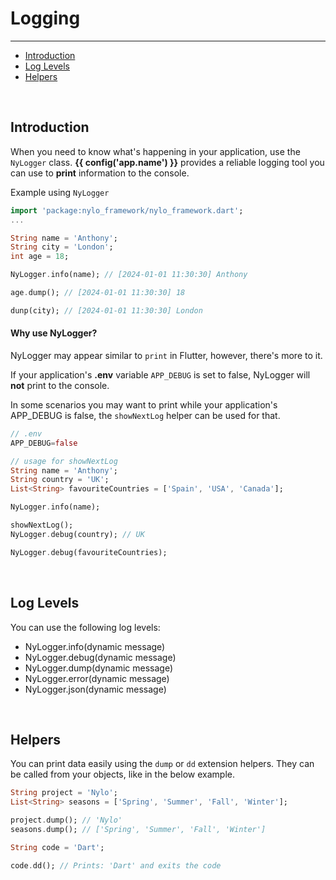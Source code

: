 # Logging

---

<a name="section-1"></a>
- [Introduction](#introduction "Introduction")
- [Log Levels](#log-levels "Log Levels")
- [Helpers](#helpers "Helpers")


<a name="introduction"></a>
<br>

## Introduction

When you need to know what's happening in your application, use the `NyLogger` class. **{{ config('app.name') }}** provides a reliable logging tool you can use to **print** information to the console.

Example using `NyLogger`


``` dart
import 'package:nylo_framework/nylo_framework.dart';
...

String name = 'Anthony';
String city = 'London';
int age = 18;

NyLogger.info(name); // [2024-01-01 11:30:30] Anthony

age.dump(); // [2024-01-01 11:30:30] 18

dunp(city); // [2024-01-01 11:30:30] London
```

#### Why use NyLogger?

NyLogger may appear similar to `print` in Flutter, however, there's more to it. 

If your application's **.env** variable `APP_DEBUG` is set to false, NyLogger will **not** print to the console.

In some scenarios you may want to print while your application's APP_DEBUG is false, the `showNextLog` helper can be used for that.

``` dart
// .env
APP_DEBUG=false

// usage for showNextLog
String name = 'Anthony';
String country = 'UK';
List<String> favouriteCountries = ['Spain', 'USA', 'Canada'];

NyLogger.info(name);

showNextLog();
NyLogger.debug(country); // UK

NyLogger.debug(favouriteCountries);
```

<a name="log-levels"></a>
<br>

## Log Levels

You can use the following log levels:

- NyLogger.info(dynamic message)
- NyLogger.debug(dynamic message)
- NyLogger.dump(dynamic message)
- NyLogger.error(dynamic message)
- NyLogger.json(dynamic message)


<a name="helpers"></a>
<br>

## Helpers

You can print data easily using the `dump` or `dd` extension helpers.
They can be called from your objects, like in the below example.

``` dart
String project = 'Nylo';
List<String> seasons = ['Spring', 'Summer', 'Fall', 'Winter'];

project.dump(); // 'Nylo'
seasons.dump(); // ['Spring', 'Summer', 'Fall', 'Winter']

String code = 'Dart';

code.dd(); // Prints: 'Dart' and exits the code
```
